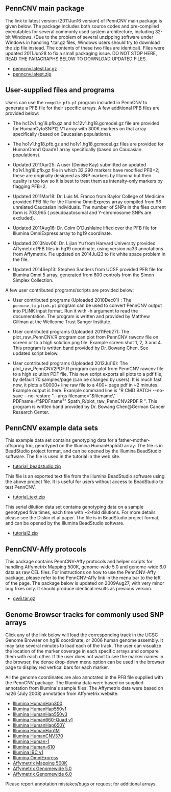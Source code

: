 ## PennCNV main package

The link to latest version (2011Jun16 version) of PennCNV main package is given below. The package includes both source codes and pre-compiled executables for several commonly used system architecture, including 32-bit Windows. (Due to the problem of several unzipping software under Windows in handling *.tar.gz files, Windows users should try to download the zip file instead. The contents of these two files are identical). Files were updated 2011Jun28 to fix a small packaging issue. DO NOT STOP HERE, READ THE PARAGRAPHS BELOW TO DOWNLOAD UPDATED FILES.

- [penncnv.latest.tar.gz](http://www.openbioinformatics.org/penncnv/download/penncnv.latest.tar.gz)
- [penncnv.latest.zip](http://www.openbioinformatics.org/penncnv/download/penncnv.latest.zip)

## User-supplied files and programs

Users can use the `compile_pfb.pl` program included in PennCNV to generate a PFB file for their specific arrays. A few additional PFB files are provided below:

- The hc12v1.hg18.pfb.gz and hc12v1.hg18.gcmodel.gz file are provided for HumanCytoSNP12 V1 array with 300K markers on that array specifically (based on Caucasian populations).

- The ho1v1.hg18.pfb.gz and ho1v1.hg18.gcmodel.gz files are provided for HumanOmni1 QuadV1 array specifically (based on Caucasian populations).

- Updated 2011Apr25: A user (Denise Kay) submitted an updated ho1v1.hg18.pfb.gz file in which 32,290 markers have modified PFB=2; these are originally designed as SNP markers by Illumina but their quality is too low so it is best to treat them as intensity-only markers by flagging PFB=2.

- Updated 2011Mar18: Dr. Luis M. Franco from Baylor College of Medicine provided PFB file for the Illumina OmniExpress array compiled from 96 unrelated Caucasian individuals. The number of SNPs in the files current form is 703,965 ( pseudoautosomal and Y-chromosome SNPs are excluded).

- Updated 2011Aug16: Dr. Colm O'Dushlaine lifted over the PFB file for Illumina OmniExpress array to hg19 coordinate.

- Updated 2013Nov06: Dr. Lijian Yu from Harvard University provided Affymetrix PFB files in hg19 coordinate, using version na33 annotations from Affymetrix. Fie updated on 2014Jul23 to fix white space problem in the file.

- Updated 2014Sep13: Stephen Sanders from UCSF provided PFB file for Illumina Omni 5 array, generated from 600 controls from the Simon Simplex Collection.

A few user contributed programs/scripts are provided below:

- User contributed programs (Uploaded 2010Dec01) : The `penncnv_to_plink.pl` program can be used to convert PennCNV output into PLINK input format. Run it with -h argument to read the documentation. The program is written and provided by Matthew Gillman at the Wellcome Trust Sanger Institute.

- User contributed programs (Uploaded 2011Feb27): The plot_raw_PennCNV.R program can plot from PennCNV rawcnv file on screen or to a high solution png file. Example screen shot 1, 2, 3 and 4. This program is written band provided by Dr. Bowang Chen. See updated script below.

- User contributed programs (Uploaded 2012Jul16): The plot_raw_PennCNV2PDF.R program can plot from PennCNV rawcnv file to a high solution PDF file. This new script exports all plots to a pdf file, by default 70 samples/page (can be changed by users). It is much fast now, it plots a 50000+ line raw file to a 400+ page pdf in ~2 minutes. Example output is here. Example command line is "R CMD BATCH --no-save --no-restore "--args filename=\"$filename\" PDFname=\"$PDFname\"" $path_R/plot_raw_PennCNV2PDF.R ". This program is written band provided by Dr. Bowang Chen@German Cancer Research Center.

## PennCNV example data sets

This example data set contains genotyping data for a father-mother-offspring trio, genotyped on the Illumina HumanHap550 array. The file is in BeadStudio project format, and can be opened by the Illumina BeadStudio software. The file is used in the tutorial in the web site.

- [tutorial_beadstudio.zip](http://www.openbioinformatics.org/penncnv/download/tutorial_beadstudio.zip)

This file is an exported text file from the Illumina BeadStudio software using the above project file. It is useful for users without access to BeadStudio to test PennCNV.

- [tutorial_text.zip](http://www.openbioinformatics.org/penncnv/download/tutorial_text.zip)

This serial dilution data set contains genotyping data on a sample genotyped five times, each time with ~2-fold dilutions. For more details please see the Diskin et al paper. The file is in BeadStudio project format, and can be opened by the Illumina BeadStudio software.

- [tutorial2.zip](http://www.openbioinformatics.org/penncnv/download/tutorial2.zip)
 

## PennCNV-Affy protocols

This package contains PennCNV-Affy protocols and helper scripts for handling Affymetrix Mapping 500K, genome-wide 5.0 and genome-wide 6.0 data as raw CEL files. For instructions on how to use the PennCNV-Affy package, please refer to the PennCNV-Affy link in the menu bar to the left of the page. The package below is updated on 2009Aug27, with very minor bug fixes only. It should produce identical results as previous version.

- [gw6.tar.gz](http://www.openbioinformatics.org/penncnv/download/gw6.tar.gz)
 

## Genome Browser tracks for commonly used SNP arrays

Click any of the link below will load the corresponding track in the UCSC Genome Browser on hg18 coordinate, or 2006 human genome assembly. It may take several minutes to load each of the track. The user can visualize the location of the marker coverage in each specific arrays and compare them with each other. If the user does not want to see the marker names in the browser, the dense drop-down menu option can be used in the browser page to display red vertical bars for each marker.

All the genome coordinates are also annotated in the PFB file supplied with the PennCNV package. The Illumina data were based on supplied annotation from Illumina's sample files. The Affymetrix data were based on na26 (July 2008) annotation from Affymetrix website.

- [Illumina HumanHap300](http://genome.ucsc.edu/cgi-bin/hgTracks?db=hg18&hgt.customText=http://www.openbioinformatics.org/penncnv/gbtrack/hh300.hg18.bed.gz)
- [Illumina HumanHap550v1](http://genome.ucsc.edu/cgi-bin/hgTracks?db=hg18&hgt.customText=http://www.openbioinformatics.org/penncnv/gbtrack/hh550v1.hg18.bed.gz)
- [Illumina HumanHap550v3](http://genome.ucsc.edu/cgi-bin/hgTracks?db=hg18&hgt.customText=http://www.openbioinformatics.org/penncnv/gbtrack/hh550v3.hg18.bed.gz)
- [Illumina Human660-Quad v1](http://genome.ucsc.edu/cgi-bin/hgTracks?db=hg18&hgt.customText=http://www.openbioinformatics.org/penncnv/gbtrack/hh660v1.hg18.bed.gz)
- [Illumina HumanHap650Y](http://genome.ucsc.edu/cgi-bin/hgTracks?db=hg18&hgt.customText=http://www.openbioinformatics.org/penncnv/gbtrack/hh650.hg18.bed.gz)
- [Illumina HumanHap1M](http://genome.ucsc.edu/cgi-bin/hgTracks?db=hg18&hgt.customText=http://www.openbioinformatics.org/penncnv/gbtrack/hh1m.hg18.bed.gz)
- [Illumina HumanCNV370](http://genome.ucsc.edu/cgi-bin/hgTracks?db=hg18&hgt.customText=http://www.openbioinformatics.org/penncnv/gbtrack/hc370.hg18.bed.gz)
- [Illumina Human-1](http://genome.ucsc.edu/cgi-bin/hgTracks?db=hg18&hgt.customText=http://www.openbioinformatics.org/penncnv/gbtrack/human1.hg18.bed.gz)
- [Illumina Human-610](http://genome.ucsc.edu/cgi-bin/hgTracks?db=hg18&hgt.customText=http://www.openbioinformatics.org/penncnv/gbtrack/human610.hg18.bed.gz)
- [Illumina IBC v1](http://genome.ucsc.edu/cgi-bin/hgTracks?db=hg18&hgt.customText=http://www.openbioinformatics.org/penncnv/gbtrack/ibcv1.hg18.bed.gz)
- [Illumina OmniExpress](http://genome.ucsc.edu/cgi-bin/hgTracks?db=hg18&hgt.customText=http://www.openbioinformatics.org/penncnv/gbtrack/omniexpress.bed.gz)
- [Affymetrix Mapping 500K](http://genome.ucsc.edu/cgi-bin/hgTracks?db=hg18&hgt.customText=http://www.openbioinformatics.org/penncnv/gbtrack/affy500k.hg18.bed.gz)
- [Affymetrix Genomewide 5.0](http://genome.ucsc.edu/cgi-bin/hgTracks?db=hg18&hgt.customText=http://www.openbioinformatics.org/penncnv/gbtrack/affygw5.hg18.bed.gz)
- [Affymetrix Genomewide 6.0](http://genome.ucsc.edu/cgi-bin/hgTracks?db=hg18&hgt.customText=http://www.openbioinformatics.org/penncnv/gbtrack/affygw6.hg18.bed.gz)

Please report annotation mistakes/bugs or request for additional arrays.

